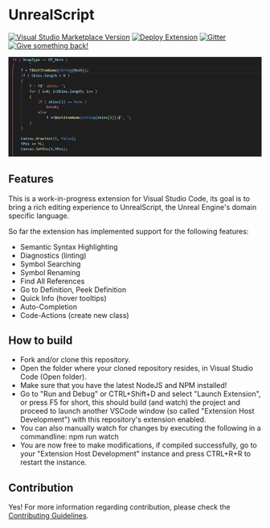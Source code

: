 # UnrealScript

[![Visual Studio Marketplace Version](https://img.shields.io/visual-studio-marketplace/v/EliotVU.uc)](https://marketplace.visualstudio.com/items?itemName=EliotVU.uc)
[![Deploy Extension](https://github.com/EliotVU/UnrealScript-Language-Service/actions/workflows/main.yml/badge.svg)](https://github.com/EliotVU/UnrealScript-Language-Service/actions/workflows/main.yml)
[![Gitter](https://img.shields.io/gitter/room/unrealscript/Language-Service?color=9cf)](https://gitter.im/unrealscript/Language-Service)
[![Give something back!](https://img.shields.io/badge/Donate-PayPal-green.svg)](https://paypal.me/eliotvu)

![GIF](docs/media/demo.gif)

## Features

This is a work-in-progress extension for Visual Studio Code, its goal is to bring a rich editing experience to UnrealScript, the Unreal Engine's domain specific language.

So far the extension has implemented support for the following features:

* Semantic Syntax Highlighting
* Diagnostics (linting)
* Symbol Searching
* Symbol Renaming
* Find All References
* Go to Definition, Peek Definition
* Quick Info (hover tooltips)
* Auto-Completion
* Code-Actions (create new class)

## How to build

* Fork and/or clone this repository.
* Open the folder where your cloned repository resides, in Visual Studio Code (Open folder).
* Make sure that you have the latest NodeJS and NPM installed!
* Go to "Run and Debug" or CTRL+Shift+D and select "Launch Extension", or press F5 for short, this should build (and watch) the project and proceed to launch another VSCode window (so called "Extension Host Development") with this repository's extension enabled.
* You can also manually watch for changes by executing the following in a commandline: npm run watch
* You are now free to make modifications, if compiled successfully, go to your "Extension Host Development" instance and press CTRL+R+R to restart the instance.

## Contribution

Yes! For more information regarding contribution, please check the [Contributing Guidelines](.github/CONTRIBUTING.md).
